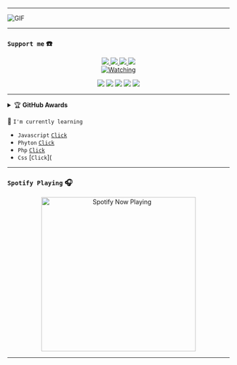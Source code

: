 
------

<img align="center" fit="fill" alt="GIF" src="https://a.top4top.io/p_22231yyq80.gif" />

------

### ```Support me``` ☎️

<p align="center">
  <a href="https://instagram.com/HamzzBot"><img src="https://img.shields.io/badge/Instagram-E4405F?style=for-the-badge&logo=instagram&logoColor=white"/> 
  <a href="https://wa.me/380713139468"><img src="https://img.shields.io/badge/WhatsApp-25D366?style=for-the-badge&logo=whatsapp&logoColor=white" />
  <a href="https://www.facebook.com/moksi.ground"><img src="https://img.shields.io/badge/Facebook-%234267B2.svg?&style=for-the-badge&logo=facebook&logoColor=white" />
  <a name=Hamz-Bot&label=VIEWS&style=flat-square&color=orange" />
  <a href="https://youtube.com/channel/UCEmSavUA7R_hL-hmH7gEqJg "><img src="https://img.shields.io/youtube/channel/subscribers/UCEmSavUA7R_hL-hmH7gEqJg?style=social" /> <br>
  <a href="https://komarev.com/ghpvc/?username=hamzz&color=blue&style=flat-square&label=Profile+Views"><img title="Watching" src="https://komarev.com/ghpvc/?username=inirey&color=blue&style=flat-square&label=Profile+View"></a>
</p>

<p align="center">
    <img src="https://img.shields.io/badge/OS-Linux-blue?&logo=Linux" />
    <img src="https://img.shields.io/badge/OS-Windows-blue?&logo=Windows" />
    <img src="https://img.shields.io/badge/IDE-Xcode-blue?&logo=xcode" />
    <img src="https://img.shields.io/badge/Text%20Editor-Visual%20Studio%20Code-blue?&logo=visual%20studio%20code&logoColor=blue" />
    <img src="https://img.shields.io/badge/Sublime%20Text-gray?&logo=Sublime-Text" />
</p>

------

<details>
    <summary>&#127942 <b>GitHub Awards</b></summary><br/>

![Github Trophy](https://github-profile-trophy.vercel.app/?username=phaticusthiccy)

</details>

:page_with_curl: ```I'm currently learning```
- ```Javascript``` [`Click`](https://id.m.wikipedia.org/wiki/JavaScript)
- ```Phyton``` [`Click`](https://id.m.wikipedia.org/wiki/Python_(bahasa_pemrograman))
- ```Php``` [`Click`](https://id.m.wikipedia.org/wiki/PHP)
- ```Css``` [`Click`](

------

### ```Spotify Playing``` 🎧

<p align="center">
  <a href="https://wa.me/380713139468" target="_blank"><img src="https://now-playing-on-spotify.vercel.app/api/spotify" alt="Spotify Now Playing" width="350"/></a>
</p>

------
